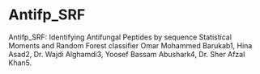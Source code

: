 # Antifp_SRF
Antifp_SRF: Identifying Antifungal Peptides by sequence Statistical Moments and Random Forest classifier
Omar Mohammed Barukab1, Hina Asad2, Dr. Wajdi Alghamdi3, Yoosef Bassam Abushark4, Dr. Sher Afzal Khan5.
